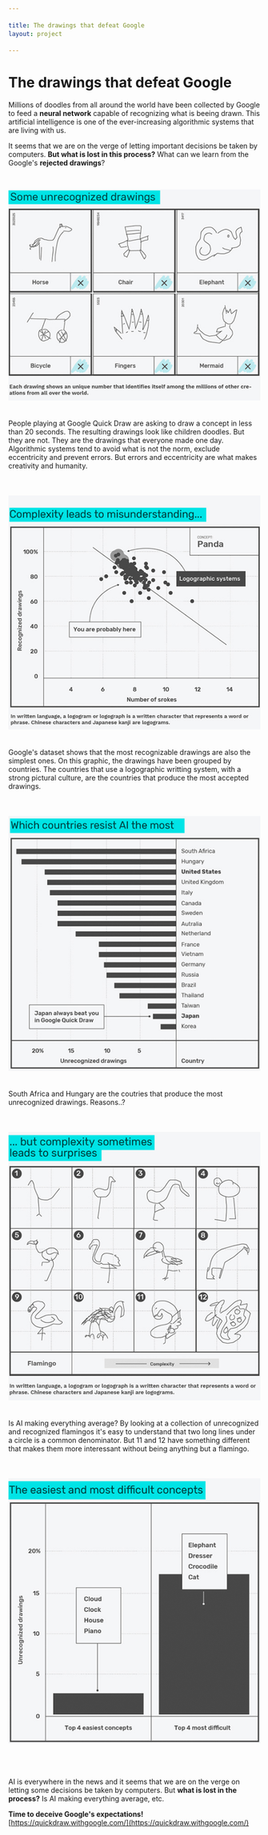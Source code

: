 ```yaml
---

title: The drawings that defeat Google
layout: project

---
```


# The drawings that defeat Google

Millions of doodles from all around the world have been collected by Google to feed a **neural network** capable of recognizing what is beeing drawn. This artificial intelligence is one of the ever-increasing algorithmic systems that are living with us.

It seems that we are on the verge of letting important decisions be taken by computers. **But what is lost in this process?** What can we learn from the Google's **rejected drawings**?

  
<br/>

![](output_G1_v2.jpg)
<br/><br/><br/>
People playing at Google Quick Draw are asking to draw a concept in less than 20 seconds. The resulting drawings look like children doodles. But they are not. They are the drawings that everyone made one day.
Algorithmic systems tend to avoid what is not the norm, exclude eccentricity and prevent errors. But errors and eccentricity are what makes creativity and humanity.<br/><br/><br/><br/>
![](output_G2.jpg)
<br/><br/><br/>Google's dataset shows that the most recognizable drawings are also the simplest ones. On this graphic, the drawings have been grouped by countries. The countries that use a logographic writting system, with a strong pictural culture, are the countries that produce the most accepted drawings.<br/><br/><br/><br/>
![](output_G3.jpg)
<br/><br/><br/>South Africa and Hungary are the coutries that produce the most unrecognized drawings. Reasons..?<br/><br/><br/><br/>
![](output_G4.jpg)
<br/><br/><br/>Is AI making everything average? By looking at a collection of unrecognized and recognized flamingos it's easy to understand that two long lines under a circle is a common denominator. But 11 and 12 have something different that makes them more interessant without being anything but a flamingo.<br/><br/><br/><br/>
![](output_G5.jpg)

<br/><br/><br/>AI is everywhere in the news and it seems that we are on the verge on letting some decisions be taken by computers. But **what is lost in the process?** Is AI making everything average, etc.

**Time to deceive Google's expectations!**
[https://quickdraw.withgoogle.com/](https://quickdraw.withgoogle.com/)